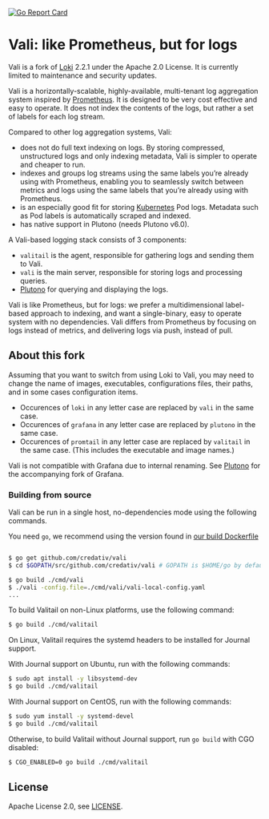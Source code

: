<a href="https://goreportcard.com/report/github.com/credativ/vali"><img src="https://goreportcard.com/badge/github.com/credativ/vali" alt="Go Report Card" /></a>

# Vali: like Prometheus, but for logs

Vali is a fork of [Loki](https://github.com/grafana/loki/) 2.2.1 under the Apache 2.0 License.
It is currently limited to maintenance and security updates.

Vali is a horizontally-scalable, highly-available, multi-tenant log aggregation system inspired by [Prometheus](https://prometheus.io/).
It is designed to be very cost effective and easy to operate.
It does not index the contents of the logs, but rather a set of labels for each log stream.

Compared to other log aggregation systems, Vali:

- does not do full text indexing on logs. By storing compressed, unstructured logs and only indexing metadata, Vali is simpler to operate and cheaper to run.
- indexes and groups log streams using the same labels you’re already using with Prometheus, enabling you to seamlessly switch between metrics and logs using the same labels that you’re already using with Prometheus.
- is an especially good fit for storing [Kubernetes](https://kubernetes.io/) Pod logs. Metadata such as Pod labels is automatically scraped and indexed.
- has native support in Plutono (needs Plutono v6.0).

A Vali-based logging stack consists of 3 components:

- `valitail` is the agent, responsible for gathering logs and sending them to Vali.
- `vali` is the main server, responsible for storing logs and processing queries.
- [Plutono](https://github.com/credativ/plutono) for querying and displaying the logs.

Vali is like Prometheus, but for logs: we prefer a multidimensional label-based approach to indexing, and want a single-binary, easy to operate system with no dependencies.
Vali differs from Prometheus by focusing on logs instead of metrics, and delivering logs via push, instead of pull.


## About this fork

Assuming that you want to switch from using Loki to Vali, you may need to change the name of images, executables, configurations files, their paths, and in some cases configuration items.

- Occurences of `loki` in any letter case are replaced by `vali` in the same case.
- Occurences of `grafana` in any letter case are replaced by `plutono` in the same case.
- Occurences of `promtail` in any letter case are replaced by `valitail` in the same case. (This includes the executable and image names.)

Vali is not compatible with Grafana due to internal renaming. See [Plutono](https://github.com/credativ/plutono) for the accompanying fork of Grafana.


### Building from source

Vali can be run in a single host, no-dependencies mode using the following commands.

You need `go`, we recommend using the version found in [our build Dockerfile](https://github.com/credativ/vali/blob/master/vali-build-image/Dockerfile)

```bash

$ go get github.com/credativ/vali
$ cd $GOPATH/src/github.com/credativ/vali # GOPATH is $HOME/go by default.

$ go build ./cmd/vali
$ ./vali -config.file=./cmd/vali/vali-local-config.yaml
...
```

To build Valitail on non-Linux platforms, use the following command:

```bash
$ go build ./cmd/valitail
```

On Linux, Valitail requires the systemd headers to be installed for
Journal support.

With Journal support on Ubuntu, run with the following commands:

```bash
$ sudo apt install -y libsystemd-dev
$ go build ./cmd/valitail
```

With Journal support on CentOS, run with the following commands:

```bash
$ sudo yum install -y systemd-devel
$ go build ./cmd/valitail
```

Otherwise, to build Valitail without Journal support, run `go build`
with CGO disabled:

```bash
$ CGO_ENABLED=0 go build ./cmd/valitail
```

## License

Apache License 2.0, see [LICENSE](LICENSE).
